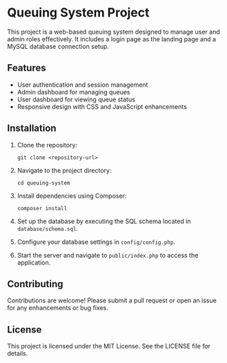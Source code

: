 # Queuing System Project

This project is a web-based queuing system designed to manage user and admin roles effectively. It includes a login page as the landing page and a MySQL database connection setup.

## Features

- User authentication and session management
- Admin dashboard for managing queues
- User dashboard for viewing queue status
- Responsive design with CSS and JavaScript enhancements

## Installation

1. Clone the repository:
   ```
   git clone <repository-url>
   ```

2. Navigate to the project directory:
   ```
   cd queuing-system
   ```

3. Install dependencies using Composer:
   ```
   composer install
   ```

4. Set up the database by executing the SQL schema located in `database/schema.sql`.

5. Configure your database settings in `config/config.php`.

6. Start the server and navigate to `public/index.php` to access the application.

## Contributing

Contributions are welcome! Please submit a pull request or open an issue for any enhancements or bug fixes.

## License

This project is licensed under the MIT License. See the LICENSE file for details.